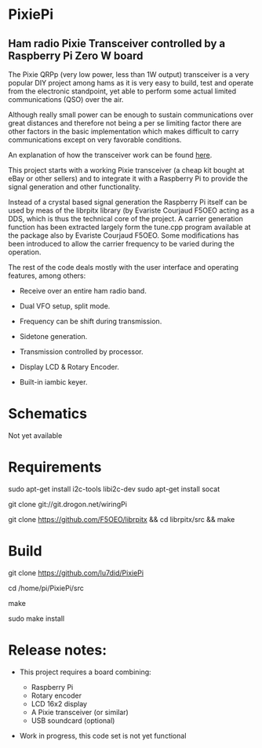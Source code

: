 # PixiePi

## Ham radio Pixie Transceiver controlled by a Raspberry Pi Zero W board

The Pixie QRPp (very low power, less than 1W output) transceiver is a very popular DIY project among hams as it is
very easy to build, test and operate from the electronic standpoint, yet able to perform some actual limited communications
(QSO) over the air.

Although really small power can be enough to sustain communications over great distances and therefore not being a per se
limiting factor there are other factors in the basic implementation which makes difficult to carry communications except
on very favorable conditions.

An explanation of how the transceiver work can be found [here](http://w1sye.org/wp-content/uploads/2017/01/NCRC_PixieOperation.pdf).

This project starts with a working Pixie transceiver (a cheap kit bought at eBay or other sellers) and to integrate it with
a Raspberry Pi to provide the signal generation and other functionality.

Instead of a crystal based signal generation the Raspberry Pi itself can be used by meas of the librpitx library (by Evariste Courjaud F5OEO
acting as a DDS, which is thus the technical core of the project. A carrier generation function has been extracted largely form the tune.cpp program
available at the package also by Evariste Courjaud F5OEO. Some modifications has been introduced to allow the carrier frequency to be varied during the 
operation.

The rest of the code deals mostly with the user interface and operating features, among others:

* Receive over an entire ham radio band.

* Dual VFO setup, split mode.

* Frequency can be shift during transmission.

* Sidetone generation.

* Transmission controlled by processor.

* Display LCD & Rotary Encoder.

* Built-in iambic keyer.

# Schematics

  Not yet available

# Requirements

   sudo apt-get install i2c-tools libi2c-dev
   sudo apt-get install socat

   git clone git://git.drogon.net/wiringPi

   git clone https://github.com/F5OEO/librpitx && cd librpitx/src && make 


# Build

   git clone https://github.com/lu7did/PixiePi

   cd /home/pi/PixiePi/src

   make

   sudo make install
 

# Release notes:

  * This project requires a board combining:

     - Raspberry Pi
     - Rotary encoder
     - LCD 16x2 display
     - A Pixie transceiver (or similar)
     - USB soundcard (optional)
 
 * Work in progress, this code set is not yet functional
